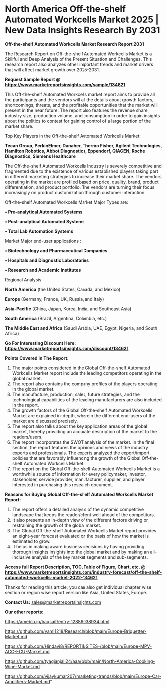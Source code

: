 # North America Off-the-shelf Automated Workcells Market 2025 | New Data Insights Research By 2031

<strong>Off-the-shelf Automated Workcells Market Research Report 2031</strong>

The Research Report on Off-the-shelf Automated Workcells Market is a Skillful and Deep Analysis of the Present Situation and Challenges. This research report also analyzes other important trends and market drivers that will affect market growth over 2025-2031.

<strong>Request Sample Report @ <a href=https://www.marketreportsinsights.com/sample/134621>https://www.marketreportsinsights.com/sample/134621</a></strong>

This Off-the-shelf Automated Workcells market report aims to provide all the participants and the vendors will all the details about growth factors, shortcomings, threats, and the profitable opportunities that the market will present in the near future. The report also features the revenue share, industry size, production volume, and consumption in order to gain insights about the politics to contest for gaining control of a large portion of the market share.

Top Key Players in the Off-the-shelf Automated Workcells Market:

<strong>Tecan Group, PerkinElmer, Danaher, Thermo Fisher, Agilent Technologies, Hamilton Robotics, Abbot Diagnostics, Eppendorf, QIAGEN, Roche Diagnostics, Siemens Healthcare</strong>

The Off-the-shelf Automated Workcells Industry is severely competitive and fragmented due to the existence of various established players taking part in different marketing strategies to increase their market share. The vendors operating in the market are profiled based on price, quality, brand, product differentiation, and product portfolio. The vendors are turning their focus increasingly on product customization through customer interaction.

Off-the-shelf Automated Workcells Market Major Types are:

<strong>• Pre-analytical Automated Systems

• Post-analytical Automated Systems

• Total Lab Automation Systems</strong>

Market Major end-user applications :

<strong>• Biotechnology and Pharmaceutical Companies

• Hospitals and Diagnostic Laboratories

• Research and Academic Institutes</strong>

Regional Analysis

</u><strong><b>North America</b></strong> (the United States, Canada, and Mexico)

<strong><b>Europe </b></strong>(Germany, France, UK, Russia, and Italy)

<strong><b>Asia-Pacific</b></strong> (China, Japan, Korea, India, and Southeast Asia)

<strong><b>South America</b></strong> (Brazil, Argentina, Colombia, etc.)

<strong><b>The Middle East and Africa</b></strong> (Saudi Arabia, UAE, Egypt, Nigeria, and South Africa)

<strong>Go For Interesting Discount Here: <a href=https://www.marketreportsinsights.com/discount/134621>https://www.marketreportsinsights.com/discount/134621</a></strong>

<strong>Points Covered in The Report:</strong>
<ol>
  <li>The major points considered in the Global Off-the-shelf Automated Workcells Market report include the leading competitors operating in the global market.</li>
  <li>The report also contains the company profiles of the players operating in the global market.</li>
  <li>The manufacture, production, sales, future strategies, and the technological capabilities of the leading manufacturers are also included in the report.</li>
  <li>The growth factors of the Global Off-the-shelf Automated Workcells Market are explained in-depth, wherein the different end-users of the market are discussed precisely.</li>
  <li>The report also talks about the key application areas of the global market, thereby providing an accurate description of the market to the readers/users.</li>
  <li>The report incorporates the SWOT analysis of the market. In the final section, the report features the opinions and views of the industry experts and professionals. The experts analyzed the export/import policies that are favorably influencing the growth of the Global Off-the-shelf Automated Workcells Market.</li>
  <li>The report on the Global Off-the-shelf Automated Workcells Market is a worthwhile source of information for every policymaker, investor, stakeholder, service provider, manufacturer, supplier, and player interested in purchasing this research document.</li>
</ol>
<strong>Reasons for Buying Global Off-the-shelf Automated Workcells Market Report:</strong>

<ol>
  <li>The report offers a detailed analysis of the dynamic competitive landscape that keeps the reader/client well ahead of the competitors.</li>
  <li>It also presents an in-depth view of the different factors driving or restraining the growth of the global market.</li>
  <li>The Global Off-the-shelf Automated Workcells Market report provides an eight-year forecast evaluated on the basis of how the market is estimated to grow.</li>
  <li>It helps in making aware business decisions by having providing thorough insights insights into the global market and by making an all-inclusive analysis of the key market segments and sub-segments.</li>
</ol>
<strong>Access full Report Description, TOC, Table of Figure, Chart, etc. @ <a href=https://www.marketreportsinsights.com/industry-forecast/off-the-shelf-automated-workcells-market-2022-134621>https://www.marketreportsinsights.com/industry-forecast/off-the-shelf-automated-workcells-market-2022-134621</a></strong>


Thanks for reading this article; you can also get individual chapter wise section or region wise report version like Asia, United States, Europe.

<strong>Contact Us:</strong>
sales@marketreportsinsights.com

<strong>Our other reports:</strong>

<a href=https://ameblo.jp/haqsaif/entry-12889038934.html>https://ameblo.jp/haqsaif/entry-12889038934.html</a>

<a href=https://github.com/yami1218/Research/blob/main/Europe-Briquetter-Market.md>https://github.com/yami1218/Research/blob/main/Europe-Briquetter-Market.md</a>

<a href=https://github.com/Hindavi8/REPORTINSITES-/blob/main/Europe-MPV-ACC-ECU-Market.md>https://github.com/Hindavi8/REPORTINSITES-/blob/main/Europe-MPV-ACC-ECU-Market.md</a>

<a href=https://github.com/tyagianjali24/aaa/blob/main/North-America-Cooking-Wine-Market.md>https://github.com/tyagianjali24/aaa/blob/main/North-America-Cooking-Wine-Market.md</a>

<a href=https://github.com/vijaykumar207/marketing-trands/blob/main/Europe-Car-Amplifiers-Market.md>https://github.com/vijaykumar207/marketing-trands/blob/main/Europe-Car-Amplifiers-Market.md</a>"
